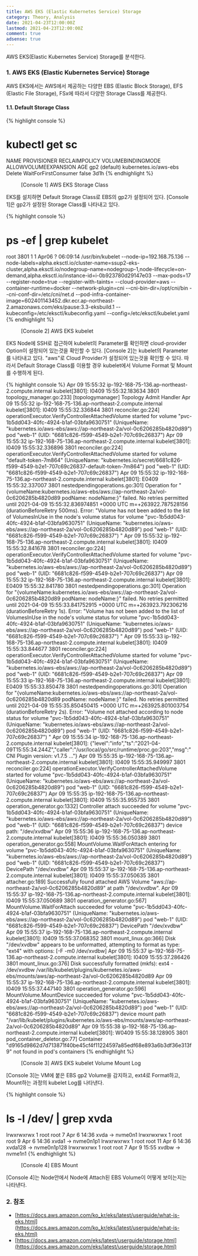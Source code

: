 ```yaml
---
title: AWS EKS (Elastic Kubernetes Service) Storage
category: Theory, Analysis
date: 2021-04-23T12:00:00Z
lastmod: 2021-04-23T12:00:00Z
comment: true
adsense: true
---
```


AWS EKS(Elastic Kubernetes Service) Storage를 분석한다.

### 1. AWS EKS (Elastic Kubernetes Service) Storage

AWS EKS에서는 AWS에서 제공하는 다양한 EBS (Elastic Block Storage), EFS (Elastic File Storage), FSx에 따라서 다양한 Storage Class를 제공한다. 

#### 1.1. Default Storage Class

{% highlight console %}
# kubectl get sc
NAME            PROVISIONER             RECLAIMPOLICY   VOLUMEBINDINGMODE      ALLOWVOLUMEEXPANSION   AGE
gp2 (default)   kubernetes.io/aws-ebs   Delete          WaitForFirstConsumer   false                  3d1h
{% endhighlight %}
<figure>
<figcaption class="caption">[Console 1] AWS EKS Storage Class</figcaption>
</figure>

EKS를 설치하면 Default Storage Class로 EBS의 gp2가 설정되어 있다. [Console 1]은 gp2가 설정된 Storage Class를 나타내고 있다. 

{% highlight console %}
# ps -ef | grep kubelet
root      3801     1  1 Apr06 ?        06:09:14 /usr/bin/kubelet --node-ip=192.168.75.136 --node-labels=alpha.eksctl.io/cluster-name=ssup2-eks-cluster,alpha.eksctl.io/nodegroup-name=nodegroup-1,node-lifecycle=on-demand,alpha.eksctl.io/instance-id=i-0b923780d29147e03 --max-pods=17 --register-node=true --register-with-taints= --cloud-provider=aws --container-runtime=docker --network-plugin=cni --cni-bin-dir=/opt/cni/bin --cni-conf-dir=/etc/cni/net.d --pod-infra-container-image=602401143452.dkr.ecr.ap-northeast-2.amazonaws.com/eks/pause:3.3-eksbuild.1 --kubeconfig=/etc/eksctl/kubeconfig.yaml --config=/etc/eksctl/kubelet.yaml
{% endhighlight %}
<figure>
<figcaption class="caption">[Console 2] AWS EKS kubelet</figcaption>
</figure>

EKS Node에 SSH로 접근하여 kubelet의 Parameter를 확인하면 cloud-provider Option이 설정되어 있는것을 확인할 수 있다. [Console 2]는 kubelet의 Parameter를 나타내고 있다. "aws"로 Cloud Provider가 설정되어 있는것을 확인할 수 있다. 따라서 Default Storage Class를 이용할 경우 kubelet에서 Volume Format 및 Mount를 수행하게 된다.

{% highlight console %}
Apr 09 15:55:32 ip-192-168-75-136.ap-northeast-2.compute.internal kubelet[3801]: I0409 15:55:32.183634    3801 topology_manager.go:233] [topologymanager] Topology Admit Handler
Apr 09 15:55:32 ip-192-168-75-136.ap-northeast-2.compute.internal kubelet[3801]: I0409 15:55:32.336844    3801 reconciler.go:224] operationExecutor.VerifyControllerAttachedVolume started for volume "pvc-1b5dd043-40fc-4924-b1af-03bfa9630751" (UniqueName: "kubernetes.io/aws-ebs/aws://ap-northeast-2a/vol-0c6206285b4820d89") pod "web-1" (UID: "6681c826-f599-4549-b2e1-707c69c26837")
Apr 09 15:55:32 ip-192-168-75-136.ap-northeast-2.compute.internal kubelet[3801]: I0409 15:55:32.336896    3801 reconciler.go:224] operationExecutor.VerifyControllerAttachedVolume started for volume "default-token-7m864" (UniqueName: "kubernetes.io/secret/6681c826-f599-4549-b2e1-707c69c26837-default-token-7m864") pod "web-1" (UID: "6681c826-f599-4549-b2e1-707c69c26837")
Apr 09 15:55:32 ip-192-168-75-136.ap-northeast-2.compute.internal kubelet[3801]: E0409 15:55:32.337007    3801 nestedpendingoperations.go:301] Operation for "{volumeName:kubernetes.io/aws-ebs/aws://ap-northeast-2a/vol-0c6206285b4820d89 podName: nodeName:}" failed. No retries permitted until 2021-04-09 15:55:32.836974851 +0000 UTC m=+263922.787528156 (durationBeforeRetry 500ms). Error: "Volume has not been added to the list of VolumesInUse in the node's volume status for volume \"pvc-1b5dd043-40fc-4924-b1af-03bfa9630751\" (UniqueName: \"kubernetes.io/aws-ebs/aws://ap-northeast-2a/vol-0c6206285b4820d89\") pod \"web-1\" (UID: \"6681c826-f599-4549-b2e1-707c69c26837\") "
Apr 09 15:55:32 ip-192-168-75-136.ap-northeast-2.compute.internal kubelet[3801]: I0409 15:55:32.841678    3801 reconciler.go:224] operationExecutor.VerifyControllerAttachedVolume started for volume "pvc-1b5dd043-40fc-4924-b1af-03bfa9630751" (UniqueName: "kubernetes.io/aws-ebs/aws://ap-northeast-2a/vol-0c6206285b4820d89") pod "web-1" (UID: "6681c826-f599-4549-b2e1-707c69c26837")
Apr 09 15:55:32 ip-192-168-75-136.ap-northeast-2.compute.internal kubelet[3801]: E0409 15:55:32.841780    3801 nestedpendingoperations.go:301] Operation for "{volumeName:kubernetes.io/aws-ebs/aws://ap-northeast-2a/vol-0c6206285b4820d89 podName: nodeName:}" failed. No retries permitted until 2021-04-09 15:55:33.841752915 +0000 UTC m=+263923.792306216 (durationBeforeRetry 1s). Error: "Volume has not been added to the list of VolumesInUse in the node's volume status for volume \"pvc-1b5dd043-40fc-4924-b1af-03bfa9630751\" (UniqueName: \"kubernetes.io/aws-ebs/aws://ap-northeast-2a/vol-0c6206285b4820d89\") pod \"web-1\" (UID: \"6681c826-f599-4549-b2e1-707c69c26837\") "
Apr 09 15:55:33 ip-192-168-75-136.ap-northeast-2.compute.internal kubelet[3801]: I0409 15:55:33.844677    3801 reconciler.go:224] operationExecutor.VerifyControllerAttachedVolume started for volume "pvc-1b5dd043-40fc-4924-b1af-03bfa9630751" (UniqueName: "kubernetes.io/aws-ebs/aws://ap-northeast-2a/vol-0c6206285b4820d89") pod "web-1" (UID: "6681c826-f599-4549-b2e1-707c69c26837")
Apr 09 15:55:33 ip-192-168-75-136.ap-northeast-2.compute.internal kubelet[3801]: E0409 15:55:33.850478    3801 nestedpendingoperations.go:301] Operation for "{volumeName:kubernetes.io/aws-ebs/aws://ap-northeast-2a/vol-0c6206285b4820d89 podName: nodeName:}" failed. No retries permitted until 2021-04-09 15:55:35.850450415 +0000 UTC m=+263925.801003754 (durationBeforeRetry 2s). Error: "Volume not attached according to node status for volume \"pvc-1b5dd043-40fc-4924-b1af-03bfa9630751\" (UniqueName: \"kubernetes.io/aws-ebs/aws://ap-northeast-2a/vol-0c6206285b4820d89\") pod \"web-1\" (UID: \"6681c826-f599-4549-b2e1-707c69c26837\") "
Apr 09 15:55:34 ip-192-168-75-136.ap-northeast-2.compute.internal kubelet[3801]: {"level":"info","ts":"2021-04-09T15:55:34.244Z","caller":"/usr/local/go/src/runtime/proc.go:203","msg":"CNI Plugin version: v1.7.5 ..."}
Apr 09 15:55:35 ip-192-168-75-136.ap-northeast-2.compute.internal kubelet[3801]: I0409 15:55:35.949997    3801 reconciler.go:224] operationExecutor.VerifyControllerAttachedVolume started for volume "pvc-1b5dd043-40fc-4924-b1af-03bfa9630751" (UniqueName: "kubernetes.io/aws-ebs/aws://ap-northeast-2a/vol-0c6206285b4820d89") pod "web-1" (UID: "6681c826-f599-4549-b2e1-707c69c26837")
Apr 09 15:55:35 ip-192-168-75-136.ap-northeast-2.compute.internal kubelet[3801]: I0409 15:55:35.955735    3801 operation_generator.go:1332] Controller attach succeeded for volume "pvc-1b5dd043-40fc-4924-b1af-03bfa9630751" (UniqueName: "kubernetes.io/aws-ebs/aws://ap-northeast-2a/vol-0c6206285b4820d89") pod "web-1" (UID: "6681c826-f599-4549-b2e1-707c69c26837") device path: "/dev/xvdbw"
Apr 09 15:55:36 ip-192-168-75-136.ap-northeast-2.compute.internal kubelet[3801]: I0409 15:55:36.050389    3801 operation_generator.go:558] MountVolume.WaitForAttach entering for volume "pvc-1b5dd043-40fc-4924-b1af-03bfa9630751" (UniqueName: "kubernetes.io/aws-ebs/aws://ap-northeast-2a/vol-0c6206285b4820d89") pod "web-1" (UID: "6681c826-f599-4549-b2e1-707c69c26837") DevicePath "/dev/xvdbw"
Apr 09 15:55:37 ip-192-168-75-136.ap-northeast-2.compute.internal kubelet[3801]: I0409 15:55:37.050635    3801 attacher.go:189] Successfully found attached AWS Volume "aws://ap-northeast-2a/vol-0c6206285b4820d89" at path "/dev/xvdbw".
Apr 09 15:55:37 ip-192-168-75-136.ap-northeast-2.compute.internal kubelet[3801]: I0409 15:55:37.050689    3801 operation_generator.go:567] MountVolume.WaitForAttach succeeded for volume "pvc-1b5dd043-40fc-4924-b1af-03bfa9630751" (UniqueName: "kubernetes.io/aws-ebs/aws://ap-northeast-2a/vol-0c6206285b4820d89") pod "web-1" (UID: "6681c826-f599-4549-b2e1-707c69c26837") DevicePath "/dev/xvdbw"
Apr 09 15:55:37 ip-192-168-75-136.ap-northeast-2.compute.internal kubelet[3801]: I0409 15:55:37.068352    3801 mount_linux.go:366] Disk "/dev/xvdbw" appears to be unformatted, attempting to format as type: "ext4" with options: [-F -m0 /dev/xvdbw]
Apr 09 15:55:37 ip-192-168-75-136.ap-northeast-2.compute.internal kubelet[3801]: I0409 15:55:37.286426    3801 mount_linux.go:376] Disk successfully formatted (mkfs): ext4 - /dev/xvdbw /var/lib/kubelet/plugins/kubernetes.io/aws-ebs/mounts/aws/ap-northeast-2a/vol-0c6206285b4820d89
Apr 09 15:55:37 ip-192-168-75-136.ap-northeast-2.compute.internal kubelet[3801]: I0409 15:55:37.447140    3801 operation_generator.go:596] MountVolume.MountDevice succeeded for volume "pvc-1b5dd043-40fc-4924-b1af-03bfa9630751" (UniqueName: "kubernetes.io/aws-ebs/aws://ap-northeast-2a/vol-0c6206285b4820d89") pod "web-1" (UID: "6681c826-f599-4549-b2e1-707c69c26837") device mount path "/var/lib/kubelet/plugins/kubernetes.io/aws-ebs/mounts/aws/ap-northeast-2a/vol-0c6206285b4820d89"
Apr 09 15:55:38 ip-192-168-75-136.ap-northeast-2.compute.internal kubelet[3801]: W0409 15:55:38.128905    3801 pod_container_deletor.go:77] Container "d9165d9862d7d713871f40be45cf4f11224597a85edf68e893a6b3df36e313f9" not found in pod's containers
{% endhighlight %}
<figure>
<figcaption class="caption">[Console 3] AWS EKS kubelet Volume Mount Log</figcaption>
</figure>

[Console 3]는 VM에 붙은 EBS gp2 Volume을 감지하고, ext4로 Format하고, Mount하는 과정의 kubelet Log를 나타낸다.

{% highlight console %}
# ls -l /dev/ | grep xvda
lrwxrwxrwx 1 root root           7 Apr  6 14:36 xvda -> nvme0n1
lrwxrwxrwx 1 root root           9 Apr  6 14:36 xvda1 -> nvme0n1p1
lrwxrwxrwx 1 root root          11 Apr  6 14:36 xvda128 -> nvme0n1p128
lrwxrwxrwx 1 root root           7 Apr  9 15:55 xvdbw -> nvme1n1
{% endhighlight %}
<figure>
<figcaption class="caption">[Console 4] EBS Mount</figcaption>
</figure>

[Console 4]는 Node안에서 Node에 Attach된 EBS Volume이 어떻게 보이는지는 나타낸다.

### 2. 참조

* [https://docs.aws.amazon.com/ko_kr/eks/latest/userguide/what-is-eks.html](https://docs.aws.amazon.com/ko_kr/eks/latest/userguide/what-is-eks.html)
* [https://docs.aws.amazon.com/eks/latest/userguide/storage.html](https://docs.aws.amazon.com/eks/latest/userguide/storage.html)